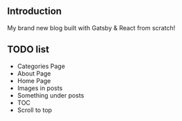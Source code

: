 ## Introduction

My brand new blog built with Gatsby & React from scratch!

## TODO list

-   Categories Page
-   About Page
-   Home Page
-   Images in posts
-   Something under posts
-   TOC
-   Scroll to top
